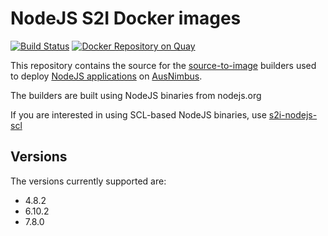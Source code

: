 # NodeJS S2I Docker images

[![Build Status](https://travis-ci.org/ausnimbus/s2i-nodejs.svg?branch=master)](https://travis-ci.org/ausnimbus/s2i-nodejs)
[![Docker Repository on Quay](https://quay.io/repository/ausnimbus/s2i-nodejs/status "Docker Repository on Quay")](https://quay.io/repository/ausnimbus/s2i-nodejs)

This repository contains the source for the [source-to-image](https://github.com/openshift/source-to-image)
builders used to deploy [NodeJS applications](https://www.ausnimbus.com.au/languages/nodejs/)
on [AusNimbus](https://www.ausnimbus.com.au/).

The builders are built using NodeJS binaries from nodejs.org

If you are interested in using SCL-based NodeJS binaries, use [s2i-nodejs-scl](https://github.com/ausnimbus/s2i-nodejs-scl)
## Versions

The versions currently supported are:

- 4.8.2
- 6.10.2
- 7.8.0

